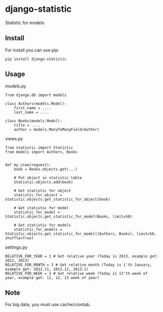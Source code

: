 django-statistic
=========================

Statistic for models

Install
-------

For install you can use pip:
```
pip install django-statistic
```

Usage
-------

models.py

```
from django.db import models

class Authors(models.Model):
    first_name = ....
    last_name = ....
  
class Books(models.Model):
    title = ....
    author = models.ManyToManyField(Author)
```

views.py

```
from statistic import Statistic
from models import Authors, Books


def my_view(request):
    book = Books.objects.get(...)

    # Put object in statistic table
    Statistic.objects.add(book)
    
    # Get statistic for object
    statistic_for_object = Statistic.objects.get_statistic_for_object(book)
    
    # Get statistic for model
    statistic_for_model = Statistic.objects.get_statistic_for_model(Books, limit=50)
    
    # Get statistic for models
    statistic_for_models = Statistic.objects.get_statistic_for_model([Authors, Books], limit=50, shuffle=True)
```
    
settings.py

```
RELATIVE_FOR_YEAR = 1 # Get relative year (Today is 2013, example get: 2012, 2013)
RELATIVE_FOR_MONTH = 3 # Get relative month (Today is 1'th January, example get: 2012.11, 2012.12, 2013.1)
RELATIVE_FOR_WEEK = 2 # Get relative week (Today is 13'th week of year, example get: 11, 12, 13 week of year)
```

Note
-------

For big data, you must use cache/crontab.